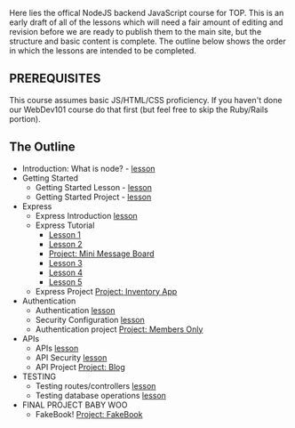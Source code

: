 Here lies the offical NodeJS backend JavaScript course for TOP. This is an early draft of all of the lessons which will need a fair amount of editing and revision before we are ready to publish them to the main site, but the structure and basic content is complete.  The outline below shows the order in which the lessons are intended to be completed.

## PREREQUISITES
This course assumes basic JS/HTML/CSS proficiency. If you haven't done our WebDev101 course do that first (but feel free to skip the Ruby/Rails portion).

## The Outline

- Introduction: What is node? - [lesson](getting-started/Introduction.md)
- Getting Started
  - Getting Started Lesson - [lesson](getting-started/Getting-Started.md)
  - Getting Started Project - [lesson](getting-started/Getting-Started-Project.md)
- Express
  - Express Introduction [lesson](express-basics/Express-Introduction.md)
  - Express Tutorial
    - [Lesson 1](express-basics/Express-Lesson-1.md)
    - [Lesson 2](express-basics/Express-Lesson-2.md)
    - [Project: Mini Message Board](express-basics/Express-Mini-Message-Board.md)
    - [Lesson 3](express-basics/Express-Lesson-3.md)
    - [Lesson 4](express-basics/Express-Lesson-4.md)
    - [Lesson 5](express-basics/Express-Lesson-5.md)
  - Express Project [Project: Inventory App](express-basics/Express-Inventory-Application.md)
- Authentication
  - Authentication [lesson](authentication/Authentication.md)
  - Security Configuration [lesson](authentication/Security-Configuration.md)
  - Authentication project [Project: Members Only](authentication/Members-Only.md) 
- APIs
    - APIs [lesson](APIs/APIs.md)
    - API Security [lesson](APIs/API-Security.md)
    - API Project [Project: Blog](APIs/Blog-Project.md)
- TESTING
    - Testing routes/controllers [lesson](testing/Testing.md)
    - Testing database operations [lesson](testing/Testing-Mongo.md)
- FINAL PROJECT BABY WOO
    - FakeBook! [Project: FakeBook](Odin-Book.md)
